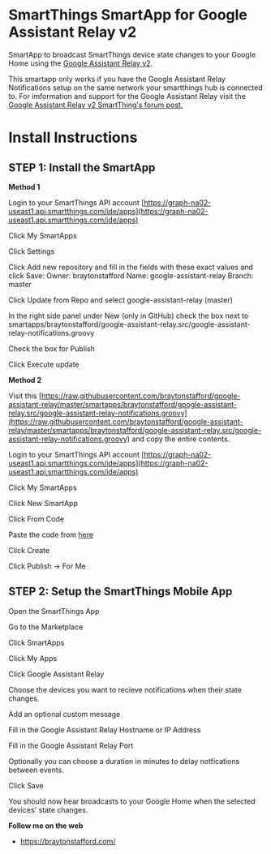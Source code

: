 # SmartThings SmartApp for Google Assistant Relay v2

SmartApp to broadcast SmartThings device state changes to your Google Home using the [Google Assistant Relay v2](https://community.smartthings.com/t/release-google-assistant-relay-v2-0-google-home-audio-notifications).

This smartapp only works if you have the Google Assistant Relay Notifications setup on the same network your smartthings hub is connected to. For imformation and support for the Google Assistant Relay visit the [Google Assistant Relay v2 SmartThing's forum post.](https://community.smartthings.com/t/release-google-assistant-relay-v2-0-google-home-audio-notifications) 

# Install Instructions
## STEP 1: Install the SmartApp
**Method 1**

Login to your SmartThings API account
[https://graph-na02-useast1.api.smartthings.com/ide/apps](https://graph-na02-useast1.api.smartthings.com/ide/apps)

Click My SmartApps

Click Settings

Click Add new repository and fill in the fields with these exact values and click Save:
  Owner: braytonstafford
  Name: google-assistant-relay
  Branch: master

Click Update from Repo and select google-assistant-relay (master)

In the right side panel under New (only in GitHub) check the box next to smartapps/braytonstafford/google-assistant-relay.src/google-assistant-relay-notifications.groovy

Check the box for Publish

Click Execute update

**Method 2**

Visit this [https://raw.githubusercontent.com/braytonstafford/google-assistant-relay/master/smartapps/braytonstafford/google-assistant-relay.src/google-assistant-relay-notifications.groovy](https://raw.githubusercontent.com/braytonstafford/google-assistant-relay/master/smartapps/braytonstafford/google-assistant-relay.src/google-assistant-relay-notifications.groovy) and copy the entire contents.

Login to your SmartThings API account
[https://graph-na02-useast1.api.smartthings.com/ide/apps](https://graph-na02-useast1.api.smartthings.com/ide/apps)

Click My SmartApps

Click New SmartApp

Click From Code

Paste the code from [here](https://raw.githubusercontent.com/braytonstafford/google-assistant-relay/master/smartapps/braytonstafford/google-assistant-relay.src/google-assistant-relay-notifications.groovy)

Click Create

Click Publish -> For Me


## STEP 2: Setup the SmartThings Mobile App
Open the SmartThings App

Go to the Marketplace

Click SmartApps

Click My Apps

Click Google Assistant Relay

Choose the devices you want to recieve notifications when their state changes.

Add an optional custom message

Fill in the Google Assistant Relay Hostname or IP Address

Fill in the Google Assistant Relay Port

Optionally you can choose a duration in minutes to delay notfications between events.

Click Save

You should now hear broadcasts to your Google Home when the selected devices' state changes.

**Follow me on the web**

* https://braytonstafford.com/
